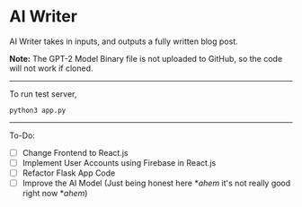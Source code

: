 # AI Writer  

AI Writer takes in inputs, and outputs a fully written blog post. 

**Note:** The GPT-2 Model Binary file is not uploaded to GitHub, so the code will not work if cloned. 

** **

To run test server, 

```
python3 app.py
```

** **

To-Do:
- [ ] Change Frontend to React.js
- [ ] Implement User Accounts using Firebase in React.js
- [ ] Refactor Flask App Code
- [ ] Improve the AI Model (Just being honest here **ahem*  it's not really good right now **ahem*)
